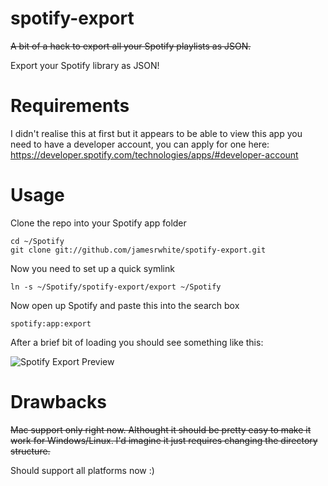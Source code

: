 spotify-export
==============

~~A bit of a hack to export all your Spotify playlists as JSON.~~

Export your Spotify library as JSON!

Requirements
============

I didn't realise this at first but it appears to be able to view this app you need to have a developer account, you can apply for one here: https://developer.spotify.com/technologies/apps/#developer-account

Usage
======

Clone the repo into your Spotify app folder
````
cd ~/Spotify
git clone git://github.com/jamesrwhite/spotify-export.git
````
Now you need to set up a quick symlink
````
ln -s ~/Spotify/spotify-export/export ~/Spotify
````

Now open up Spotify and paste this into the search box
````
spotify:app:export
````

After a brief bit of loading you should see something like this:

![Spotify Export Preview](http://i.imgur.com/mbLGGbT.png)

Drawbacks
========
~~Mac support only right now. Althought it should be pretty easy to make it work for Windows/Linux. I'd imagine it just requires changing the directory structure.~~

Should support all platforms now :)
